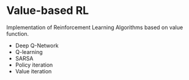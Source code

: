 # Value-based RL

Implementation of Reinforcement Learning Algorithms based on value function.
- Deep Q-Network
- Q-learning
- SARSA
- Policy iteration
- Value iteration

